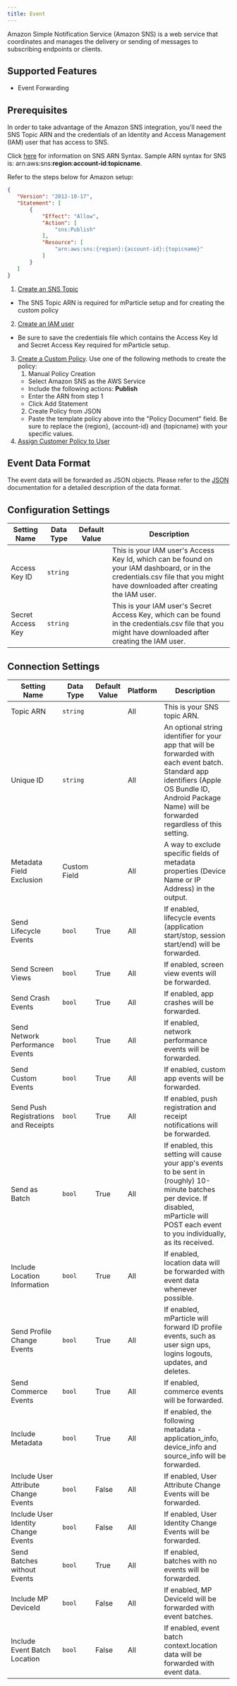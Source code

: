 ```yaml
---
title: Event
---
```


Amazon Simple Notification Service (Amazon SNS) is a web service that coordinates and manages the delivery or sending of messages to subscribing endpoints or clients. 

## Supported Features

* Event Forwarding

## Prerequisites

In order to take advantage of the Amazon SNS integration, you'll need the SNS Topic ARN and the credentials of an Identity and Access Management (IAM) user that has access to SNS.  

Click [here](http://docs.aws.amazon.com/general/latest/gr/aws-arns-and-namespaces.html#arn-syntax-sns) for information on SNS ARN Syntax.  Sample ARN syntax for SNS is:  arn:aws:sns:**region**:**account-id**:**topicname**.  

Refer to the steps below for Amazon setup:

~~~json
{
   "Version": "2012-10-17",
   "Statement": [
       {
           "Effect": "Allow",
           "Action": [
               "sns:Publish"
           ],
           "Resource": [
               "arn:aws:sns:{region}:{account-id}:{topicname}"
           ]
       }
   ]
}
~~~

1. [Create an SNS Topic](http://docs.aws.amazon.com/sns/latest/dg/CreateTopic.html)
* The SNS Topic ARN is required for mParticle setup and for creating the custom policy
2. [Create an IAM user](http://docs.aws.amazon.com/IAM/latest/UserGuide/id_users_create.html#id_users_create_console)  
* Be sure to save the credentials file which contains the Access Key Id and Secret Access Key required for mParticle setup.
3. [Create a Custom Policy](http://docs.aws.amazon.com/IAM/latest/UserGuide/access_policies.html).  Use one of the following methods to create the policy:
   1. Manual Policy Creation
     * Select Amazon SNS as the AWS Service
     * Include the following actions: **Publish**
     * Enter the ARN from step 1
     * Click Add Statement
   2. Create Policy from JSON
     * Paste the template policy above into the "Policy Document" field.  Be sure to replace the {region}, {account-id} and {topicname} with your specific values.
4. [Assign Customer Policy to User](http://docs.aws.amazon.com/IAM/latest/UserGuide/access_policies_managed-using.html#attach-managed-policy-console)

## Event Data Format
The event data will be forwarded as JSON objects.  Please refer to the [JSON](/developers/server/json-reference/) documentation for a detailed description of the data format.


## Configuration Settings 

| Setting Name |  Data Type    | Default Value  | Description |
| ---|---|---|---|
| Access Key ID | `string` | <unset> | This is your IAM user's Access Key Id, which can be found on your IAM dashboard, or in the credentials.csv file that you might have downloaded after creating the IAM user. |
| Secret Access Key | `string` | <unset> | This is your IAM user's Secret Access Key, which can be found in the credentials.csv file that you might have downloaded after creating the IAM user. |


## Connection Settings

| Setting Name |  Data Type    | Default Value | Platform | Description |
| ---|---|---|---|-----
| Topic ARN | `string` | <unset> | All| This is your SNS topic ARN. |
| Unique ID | `string` | <unset> | All| An optional string identifier for your app that will be forwarded with each event batch.  Standard app identifiers (Apple OS Bundle ID, Android Package Name) will be forwarded regardless of this setting. |
| Metadata Field Exclusion | Custom Field |  | All | A way to exclude specific fields of metadata properties (Device Name or IP Address) in the output. |
| Send Lifecycle Events | `bool` | True | All| If enabled, lifecycle events (application start/stop, session start/end) will be forwarded. |
| Send Screen Views | `bool` | True | All| If enabled, screen view events will be forwarded. |
| Send Crash Events | `bool` | True | All| If enabled, app crashes will be forwarded. |
| Send Network Performance Events | `bool` | True | All| If enabled, network performance events will be forwarded. |
| Send Custom Events | `bool` | True | All| If enabled, custom app events will be forwarded. |
| Send Push Registrations and Receipts | `bool` | True | All| If enabled, push registration and receipt notifications will be forwarded. |
| Send as Batch | `bool` | True | All| If enabled, this setting will cause your app's events to be sent in (roughly) 10-minute batches per device.  If disabled, mParticle will POST each event to you individually, as its received.  |
| Include Location Information | `bool` | True | All| If enabled, location data will be forwarded with event data whenever possible. |
| Send Profile Change Events | `bool` | True | All| If enabled, mParticle will forward ID profile events, such as user sign ups, logins logouts, updates, and deletes. |
| Send Commerce Events | `bool` | True | All| If enabled, commerce events will be forwarded. |
| Include Metadata | `bool` | True | All| If enabled, the following metadata - application_info, device_info and source_info will be forwarded. |
| Include User Attribute Change Events | `bool` | False | All| If enabled, User Attribute Change Events will be forwarded. |
| Include User Identity Change Events | `bool` | False | All| If enabled, User Identity Change Events will be forwarded. |
| Send Batches without Events | `bool` | True | All | If enabled, batches with no events will be forwarded. |
| Include MP DeviceId | `bool` | False | All| If enabled, MP DeviceId will be forwarded with event batches. |
| Include Event Batch Location | `bool` | False | All | If enabled, event batch context.location data will be forwarded with event data. |
